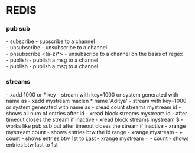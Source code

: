 <h1>REDIS</h1>

<h4>
<h3>pub sub</h3>
  - subscribe <name> - subscribe to a channel</br></t>
  - unsubscribe <name> - unsubscribe to a channel</br></t>
  - pnsubscribe <(a-z)*> - unsubscribe to a channel on the basis of regex</br></t>
  - publish <name> <msg> - publish a msg to a channel</br></t>
  - publish <name> <msg> - publish a msg to a channel</br></t>
<h3>streams</h3>
  - xadd <streamName> 1000 or * key <value> - stream with key=1000 or system generated with name as <name>  
  - xadd mystream maxlen <num> * name 'Aditya' - stream with key=1000 or system generated with name as <name>
  - xread count <num of entries> streams mystream id  - shows all num of entries after id  
  - xread block <time in ms> streams  mystream  id - after timeout closes the stream if inactive
  - xread block <time in ms> streams  mystream  $ - works like pub sub but after timeout closes the stream if inactive
  - xrange mystream <start_id> <end_id> count <entries> - shows entries btw the id range
  - xrange mystream - + count <entries> - shows entries btw 1st to Last 
  - xrange mystream + - count <entries> - shows entries btw last to 1st 
  

